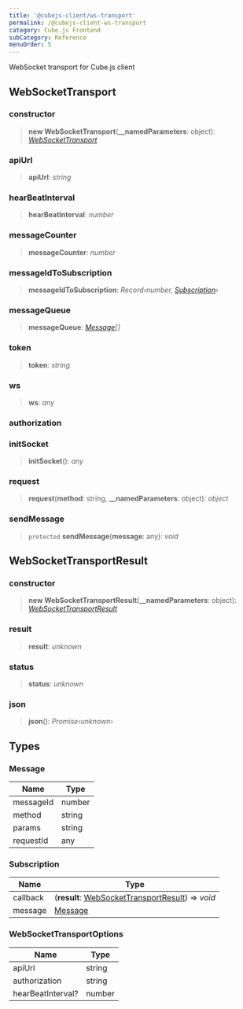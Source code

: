 ```yaml
---
title: '@cubejs-client/ws-transport'
permalink: /@cubejs-client-ws-transport
category: Cube.js Frontend
subCategory: Reference
menuOrder: 5
---
```


WebSocket transport for Cube.js client

## WebSocketTransport

### constructor

>  **new WebSocketTransport**(**__namedParameters**: object): *[WebSocketTransport](#web-socket-transport)*

### apiUrl

> **apiUrl**: *string*

### hearBeatInterval

> **hearBeatInterval**: *number*

### messageCounter

> **messageCounter**: *number*

### messageIdToSubscription

> **messageIdToSubscription**: *Record‹number, [Subscription](#types-subscription)›*

### messageQueue

> **messageQueue**: *[Message](#types-message)[]*

### token

> **token**: *string*

### ws

> **ws**: *any*

### authorization

### initSocket

>  **initSocket**(): *any*

### request

>  **request**(**method**: string, **__namedParameters**: object): *object*

### sendMessage

> `protected` **sendMessage**(**message**: any): *void*

## WebSocketTransportResult

### constructor

>  **new WebSocketTransportResult**(**__namedParameters**: object): *[WebSocketTransportResult](#web-socket-transport-result)*

### result

> **result**: *unknown*

### status

> **status**: *unknown*

### json

>  **json**(): *Promise‹unknown›*

## Types

### Message

Name | Type |
------ | ------ |
messageId | number |
method | string |
params | string |
requestId | any |

### Subscription

Name | Type |
------ | ------ |
callback |  (**result**: [WebSocketTransportResult](#web-socket-transport-result)) => *void* |
message | [Message](#types-message) |

### WebSocketTransportOptions

Name | Type |
------ | ------ |
apiUrl | string |
authorization | string |
hearBeatInterval? | number |
